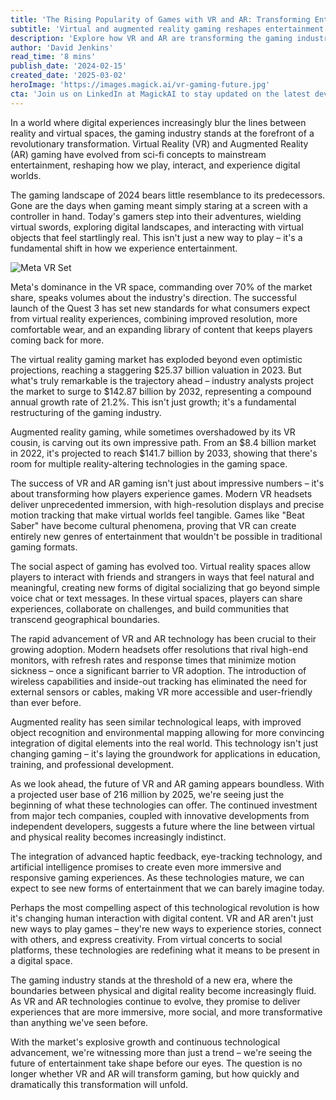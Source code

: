 ```yaml
---
title: 'The Rising Popularity of Games with VR and AR: Transforming Entertainment'
subtitle: 'Virtual and augmented reality gaming reshapes entertainment with explosive market growth'
description: 'Explore how VR and AR are transforming the gaming industry. With the VR market projected to reach $142.87 billion by 2032 and AR expected to hit $141.7 billion by 2033, these technologies are revolutionizing entertainment. From cutting-edge hardware to groundbreaking social interactions, discover the future of gaming.'
author: 'David Jenkins'
read_time: '8 mins'
publish_date: '2024-02-15'
created_date: '2025-03-02'
heroImage: 'https://images.magick.ai/vr-gaming-future.jpg'
cta: 'Join us on LinkedIn at MagickAI to stay updated on the latest developments in VR, AR, and the future of digital entertainment. Connect with industry experts and be part of the conversation shaping tomorrow's gaming landscape.'
---
```


In a world where digital experiences increasingly blur the lines between reality and virtual spaces, the gaming industry stands at the forefront of a revolutionary transformation. Virtual Reality (VR) and Augmented Reality (AR) gaming have evolved from sci-fi concepts to mainstream entertainment, reshaping how we play, interact, and experience digital worlds.

The gaming landscape of 2024 bears little resemblance to its predecessors. Gone are the days when gaming meant simply staring at a screen with a controller in hand. Today's gamers step into their adventures, wielding virtual swords, exploring digital landscapes, and interacting with virtual objects that feel startlingly real. This isn't just a new way to play – it's a fundamental shift in how we experience entertainment.

![Meta VR Set](https://images.magick.ai/vr-headset.jpg)

Meta's dominance in the VR space, commanding over 70% of the market share, speaks volumes about the industry's direction. The successful launch of the Quest 3 has set new standards for what consumers expect from virtual reality experiences, combining improved resolution, more comfortable wear, and an expanding library of content that keeps players coming back for more.

The virtual reality gaming market has exploded beyond even optimistic projections, reaching a staggering $25.37 billion valuation in 2023. But what's truly remarkable is the trajectory ahead – industry analysts project the market to surge to $142.87 billion by 2032, representing a compound annual growth rate of 21.2%. This isn't just growth; it's a fundamental restructuring of the gaming industry.

Augmented reality gaming, while sometimes overshadowed by its VR cousin, is carving out its own impressive path. From an $8.4 billion market in 2022, it's projected to reach $141.7 billion by 2033, showing that there's room for multiple reality-altering technologies in the gaming space.

The success of VR and AR gaming isn't just about impressive numbers – it's about transforming how players experience games. Modern VR headsets deliver unprecedented immersion, with high-resolution displays and precise motion tracking that make virtual worlds feel tangible. Games like "Beat Saber" have become cultural phenomena, proving that VR can create entirely new genres of entertainment that wouldn't be possible in traditional gaming formats.

The social aspect of gaming has evolved too. Virtual reality spaces allow players to interact with friends and strangers in ways that feel natural and meaningful, creating new forms of digital socializing that go beyond simple voice chat or text messages. In these virtual spaces, players can share experiences, collaborate on challenges, and build communities that transcend geographical boundaries.

The rapid advancement of VR and AR technology has been crucial to their growing adoption. Modern headsets offer resolutions that rival high-end monitors, with refresh rates and response times that minimize motion sickness – once a significant barrier to VR adoption. The introduction of wireless capabilities and inside-out tracking has eliminated the need for external sensors or cables, making VR more accessible and user-friendly than ever before.

Augmented reality has seen similar technological leaps, with improved object recognition and environmental mapping allowing for more convincing integration of digital elements into the real world. This technology isn't just changing gaming – it's laying the groundwork for applications in education, training, and professional development.

As we look ahead, the future of VR and AR gaming appears boundless. With a projected user base of 216 million by 2025, we're seeing just the beginning of what these technologies can offer. The continued investment from major tech companies, coupled with innovative developments from independent developers, suggests a future where the line between virtual and physical reality becomes increasingly indistinct.

The integration of advanced haptic feedback, eye-tracking technology, and artificial intelligence promises to create even more immersive and responsive gaming experiences. As these technologies mature, we can expect to see new forms of entertainment that we can barely imagine today.

Perhaps the most compelling aspect of this technological revolution is how it's changing human interaction with digital content. VR and AR aren't just new ways to play games – they're new ways to experience stories, connect with others, and express creativity. From virtual concerts to social platforms, these technologies are redefining what it means to be present in a digital space.

The gaming industry stands at the threshold of a new era, where the boundaries between physical and digital reality become increasingly fluid. As VR and AR technologies continue to evolve, they promise to deliver experiences that are more immersive, more social, and more transformative than anything we've seen before.

With the market's explosive growth and continuous technological advancement, we're witnessing more than just a trend – we're seeing the future of entertainment take shape before our eyes. The question is no longer whether VR and AR will transform gaming, but how quickly and dramatically this transformation will unfold.
